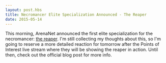 ```yaml
---
layout: post.hbs
title: Necromancer Elite Specialization Announced - The Reaper
date: 2015-05-14
---
```


This morning, ArenaNet announced the first elite specialization for the necromancer: [the reaper](https://www.guildwars2.com/en/news/meet-the-reaper-necromancers-elite-specialization/). I'm still collecting my thoughts about this, so I'm going to reserve a more detailed reaction for tomorrow after the Points of Interest live stream where they will be showing the reaper in action. Until then, check out the official blog post for more info.
